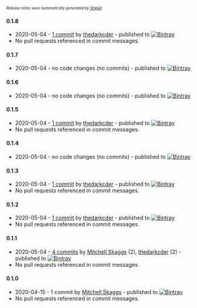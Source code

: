 <sup><sup>*Release notes were automatically generated by [Shipkit](http://shipkit.org/)*</sup></sup>

#### 0.1.8
 - 2020-05-04 - [1 commit](https://github.com/thedarkcder/classpath-resource-extractor/compare/v0.1.7...v0.1.8) by [thedarkcder](https://github.com/thedarkcder) - published to [![Bintray](https://img.shields.io/badge/Bintray-0.1.8-green.svg)](https://bintray.com/thedarkcder/maven/classpath-resource-extractor/0.1.8)
 - No pull requests referenced in commit messages.

#### 0.1.7
 - 2020-05-04 - no code changes (no commits) - published to [![Bintray](https://img.shields.io/badge/Bintray-0.1.7-green.svg)](https://bintray.com/thedarkcder/maven/classpath-resource-extractor/0.1.7)

#### 0.1.6
 - 2020-05-04 - no code changes (no commits) - published to [![Bintray](https://img.shields.io/badge/Bintray-0.1.6-green.svg)](https://bintray.com/thedarkcder/maven/classpath-resource-extractor/0.1.6)

#### 0.1.5
 - 2020-05-04 - [1 commit](https://github.com/thedarkcder/classpath-resource-extractor/compare/v0.1.4...v0.1.5) by [thedarkcder](https://github.com/thedarkcder) - published to [![Bintray](https://img.shields.io/badge/Bintray-0.1.5-green.svg)](https://bintray.com/thedarkcder/maven/classpath-resource-extractor/0.1.5)
 - No pull requests referenced in commit messages.

#### 0.1.4
 - 2020-05-04 - no code changes (no commits) - published to [![Bintray](https://img.shields.io/badge/Bintray-0.1.4-green.svg)](https://bintray.com/thedarkcder/maven/classpath-resource-extractor/0.1.4)

#### 0.1.3
 - 2020-05-04 - [1 commit](https://github.com/bsket/classpath-resource-extractor/compare/v0.1.2...v0.1.3) by [thedarkcder](https://github.com/thedarkcder) - published to [![Bintray](https://img.shields.io/badge/Bintray-0.1.3-green.svg)](https://bintray.com/thedarkcder/maven/classpath-resource-extractor/0.1.3)
 - No pull requests referenced in commit messages.

#### 0.1.2
 - 2020-05-04 - [1 commit](https://github.com/bsket/classpath-resource-extractor/compare/v0.1.1...v0.1.2) by [thedarkcder](https://github.com/thedarkcder) - published to [![Bintray](https://img.shields.io/badge/Bintray-0.1.2-green.svg)](https://bintray.com/bsket/maven/classpath-resource-extractor/0.1.2)
 - No pull requests referenced in commit messages.

#### 0.1.1
 - 2020-05-04 - [4 commits](https://github.com/bsket/classpath-resource-extractor/compare/v0.1.0...v0.1.1) by [Mitchell Skaggs](https://github.com/magneticflux-) (2), [thedarkcder](https://github.com/thedarkcder) (2) - published to [![Bintray](https://img.shields.io/badge/Bintray-0.1.1-green.svg)](https://bintray.com/bsket/maven/classpath-resource-extractor/0.1.1)
 - No pull requests referenced in commit messages.

#### 0.1.0
 - 2020-04-15 - 1 commit by [Mitchell Skaggs](https://github.com/magneticflux-) - published to [![Bintray](https://img.shields.io/badge/Bintray-0.1.0-green.svg)](https://bintray.com/magneticflux/maven/classpath-resource-extractor/0.1.0)
 - No pull requests referenced in commit messages.

